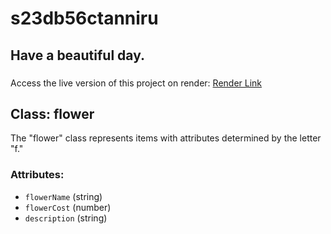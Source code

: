 # s23db56ctanniru

## Have a beautiful day.
### 

Access the live version of this project on render: [Render Link](https://f23wb56tanniru.onrender.com/)

## Class: flower
The "flower" class represents items with attributes determined by the letter "f."

### Attributes:
- `flowerName` (string)
- `flowerCost` (number)
- `description` (string)
